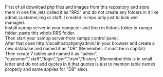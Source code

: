 First of all download php files and images from this repository and store them in one file ,lets called it as "RRS" and do not create any folders in it like admin,customer,img or staff. I created in repo only just to look well managed. </br>
Install xampp server in your computer and then in htdocs folder in xampp folder, paste this whole RRS folder. </br>
Then start your xampp server from xampp control panel. </br>
After that open http://localhost/phpmyadmin/ in your browser and create a new database and named it as "DB" (Remember: it must be in capital).</br>
Then create 7 tables and named it as "admin", "customer","staff","login","pnr","train","history".(Remember:this is in small letter and do not add quotes in it,that quotes  is just to mention table names properly and same applies for "DB" also).</br>
